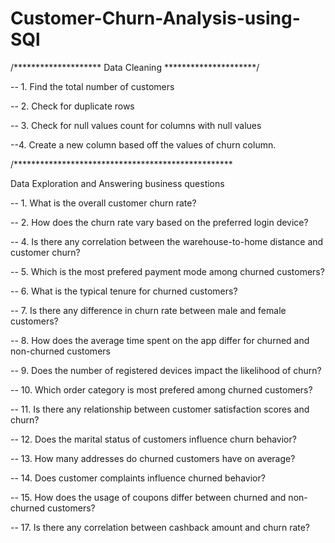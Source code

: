 # Customer-Churn-Analysis-using-SQl

/********************
Data Cleaning
*********************/

-- 1. Find the total number of customers

-- 2. Check for duplicate rows

-- 3. Check for null values count for columns with null values

--4. Create a new column based off the values of churn column.

/**************************************************

Data Exploration and Answering business questions


-- 1. What is the overall customer churn rate?

-- 2. How does the churn rate vary based on the preferred login device?

-- 4. Is there any correlation between the warehouse-to-home distance and customer churn?

-- 5. Which is the most prefered payment mode among churned customers?

-- 6. What is the typical tenure for churned customers?

-- 7. Is there any difference in churn rate between male and female customers?

-- 8. How does the average time spent on the app differ for churned and non-churned customers

-- 9. Does the number of registered devices impact the likelihood of churn?

-- 10. Which order category is most prefered among churned customers?

-- 11. Is there any relationship between customer satisfaction scores and churn?

-- 12. Does the marital status of customers influence churn behavior?

-- 13. How many addresses do churned customers have on average?

-- 14. Does customer complaints influence churned behavior?



-- 15. How does the usage of coupons differ between churned and non-churned customers?



-- 17. Is there any correlation between cashback amount and churn rate?
